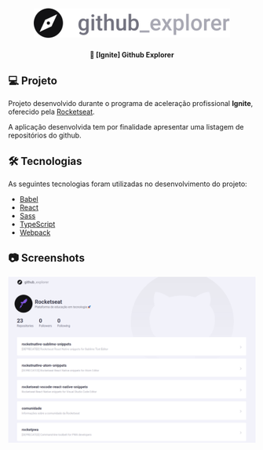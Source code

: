 <h1 align="center">
  <img src=".github/logo.svg" width="400px" alt="github explorer" />
</h1>

<h4 align="center">
  🚀 [Ignite] Github Explorer
</h4>

## 💻 Projeto

Projeto desenvolvido durante o programa de aceleração profissional **Ignite**, oferecido pela [Rocketseat][rocketseat].

A aplicação desenvolvida tem por finalidade apresentar uma listagem de repositórios do github.
## 🛠 Tecnologias

As seguintes tecnologias foram utilizadas no desenvolvimento do projeto:

- [Babel][babel]
- [React][reactjs]
- [Sass][sass]
- [TypeScript][typescript]
- [Webpack][webpack]

## 📷 Screenshots

<kbd>
  <img src=".github/screenshot.png" alt="screenshot" width="900" />
</kbd>

[babel]: https://babeljs.io/
[reactjs]: https://reactjs.org/
[rocketseat]: https://rocketseat.com.br/
[sass]: https://sass-lang.com/
[typescript]: https://www.typescriptlang.org/
[webpack]: https://webpack.js.org/
